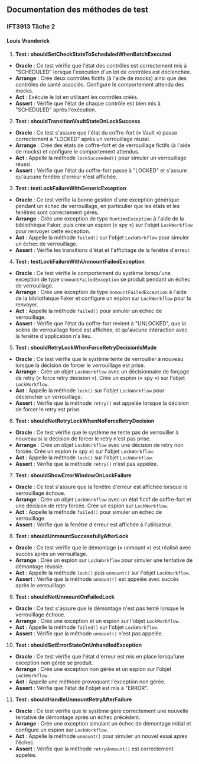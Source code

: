 ## Documentation des méthodes de test 

### IFT3913 Tâche 2 

#### Louis Vranderick 


1. **Test : shouldSetCheckStateToScheduledWhenBatchExecuted**
  - **Oracle** : Ce test vérifie que l'état des contrôles est correctement mis à "SCHEDULED" lorsque l'exécution d'un lot de contrôles est déclenchée.
  - **Arrange** : Crée deux contrôles fictifs (à l'aide de mocks) ainsi que des contrôles de santé associés. Configure le comportement attendu des mocks.
  - **Act** : Exécute le lot en utilisant les contrôles créés.
  - **Assert** : Vérifie que l'état de chaque contrôle est bien mis à "SCHEDULED" après l'exécution.

2. **Test : shouldTransitionVaultStateOnLockSuccess**
  - **Oracle** : Ce test s'assure que l'état du coffre-fort (« Vault ») passe correctement à "LOCKED" après un verrouillage réussi.
  - **Arrange** : Crée des états de coffre-fort et de verrouillage fictifs (à l'aide de mocks) et configure le comportement attendus.
  - **Act** : Appelle la méthode `lockSucceeded()` pour simuler un verrouillage réussi.
  - **Assert** : Vérifie que l'état du coffre-fort passe à "LOCKED" et s'assure qu'aucune fenêtre d'erreur n'est affichée.

3. **Test : testLockFailureWithGenericException**
  - **Oracle** : Ce test vérifie la bonne gestion d'une exception générique pendant un échec de verrouillage, en particulier que les états et les fenêtres sont correctement gérés.
  - **Arrange** : Crée une exception de type `RuntimeException` à l'aide de la bibliothèque Faker, puis crée un espion (« spy ») sur l'objet `LockWorkflow` pour renvoyer cette exception.
  - **Act** : Appelle la méthode `failed()` sur l'objet `LockWorkflow` pour simuler un échec de verrouillage.
  - **Assert** : Vérifie les transitions d'état et l'affichage de la fenêtre d'erreur.

4. **Test : testLockFailureWithUnmountFailedException**
  - **Oracle** : Ce test vérifie le comportement du système lorsqu'une exception de type `UnmountFailedException` se produit pendant un échec de verrouillage.
  - **Arrange** : Crée une exception de type `UnmountFailedException` à l'aide de la bibliothèque Faker et configure un espion sur `LockWorkflow` pour la renvoyer.
  - **Act** : Appelle la méthode `failed()` pour simuler un échec de verrouillage.
  - **Assert** : Vérifie que l'état du coffre-fort revient à "UNLOCKED", que la scène de verrouillage forcé est affichée, et qu'aucune interaction avec la fenêtre d'application n'a lieu.

5. **Test : shouldRetryLockWhenForceRetryDecisionIsMade**
  - **Oracle** : Ce test vérifie que le système tente de verrouiller à nouveau lorsque la décision de forcer le verrouillage est prise.
  - **Arrange** : Crée un objet `LockWorkflow` avec un décisionnaire de forçage de retry (« force retry decision »). Crée un espion (« spy ») sur l'objet `LockWorkflow`.
  - **Act** : Appelle la méthode `lock()` sur l'objet `LockWorkflow` pour déclencher un verrouillage.
  - **Assert** : Vérifie que la méthode `retry()` est appelée lorsque la décision de forcer le retry est prise.

6. **Test : shouldNotRetryLockWhenNoForceRetryDecision**
  - **Oracle** : Ce test vérifie que le système ne tente pas de verrouiller à nouveau si la décision de forcer le retry n'est pas prise.
  - **Arrange** : Crée un objet `LockWorkflow` avec une décision de retry non forcée. Crée un espion (« spy ») sur l'objet `LockWorkflow`.
  - **Act** : Appelle la méthode `lock()` sur l'objet `LockWorkflow`.
  - **Assert** : Vérifie que la méthode `retry()` n'est pas appelée.

7. **Test : shouldShowErrorWindowOnLockFailure**
  - **Oracle** : Ce test s'assure que la fenêtre d'erreur est affichée lorsque le verrouillage échoue.
  - **Arrange** : Crée un objet `LockWorkflow` avec un état fictif de coffre-fort et une décision de retry forcée. Crée un espion sur `LockWorkflow`.
  - **Act** : Appelle la méthode `failed()` pour simuler un échec de verrouillage.
  - **Assert** : Vérifie que la fenêtre d'erreur est affichée à l'utilisateur.

8. **Test : shouldUnmountSuccessfullyAfterLock**
  - **Oracle** : Ce test vérifie que le démontage (« unmount ») est réalisé avec succès après un verrouillage.
  - **Arrange** : Crée un espion sur `LockWorkflow` pour simuler une tentative de démontage réussie.
  - **Act** : Appelle la méthode `lock()` puis `unmount()` sur l'objet `LockWorkflow`.
  - **Assert** : Vérifie que la méthode `unmount()` est appelée avec succès après le verrouillage.

9. **Test : shouldNotUnmountOnFailedLock**
  - **Oracle** : Ce test s'assure que le démontage n'est pas tenté lorsque le verrouillage échoue.
  - **Arrange** : Crée une exception et un espion sur l'objet `LockWorkflow`.
  - **Act** : Appelle la méthode `failed()` sur l'objet `LockWorkflow`.
  - **Assert** : Vérifie que la méthode `unmount()` n'est pas appelée.

10. **Test : shouldSetErrorStateOnUnhandledException**
  - **Oracle** : Ce test vérifie que l'état d'erreur est mis en place lorsqu'une exception non gérée se produit.
  - **Arrange** : Crée une exception non gérée et un espion sur l'objet `LockWorkflow`.
  - **Act** : Appelle une méthode provoquant l'exception non gérée.
  - **Assert** : Vérifie que l'état de l'objet est mis à "ERROR".

11. **Test : shouldHandleUnmountRetryAfterFailure**
  - **Oracle** : Ce test vérifie que le système gère correctement une nouvelle tentative de démontage après un échec précédent.
  - **Arrange** : Crée une exception simulant un échec de démontage initial et configure un espion sur `LockWorkflow`.
  - **Act** : Appelle la méthode `unmount()` pour simuler un nouvel essai après l'échec.
  - **Assert** : Vérifie que la méthode `retryUnmount()` est correctement appelée.